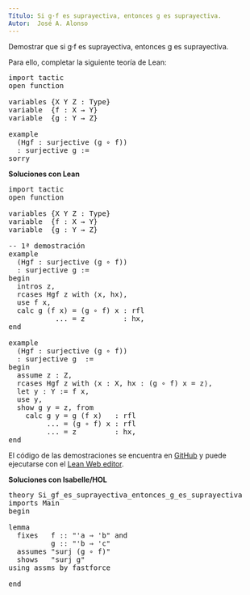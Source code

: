 ```yaml
---
Título: Si g·f es suprayectiva, entonces g es suprayectiva.
Autor:  José A. Alonso
---
```


Demostrar que si g·f es suprayectiva, entonces g es suprayectiva.

Para ello, completar la siguiente teoría de Lean:
<pre lang="lean">
import tactic
open function

variables {X Y Z : Type}
variable  {f : X → Y}
variable  {g : Y → Z}

example
  (Hgf : surjective (g ∘ f))
  : surjective g :=
sorry
</pre>

<!--more-->

**Soluciones con Lean**

<pre lang="lean">
import tactic
open function

variables {X Y Z : Type}
variable  {f : X → Y}
variable  {g : Y → Z}

-- 1ª demostración
example
  (Hgf : surjective (g ∘ f))
  : surjective g :=
begin
  intros z,
  rcases Hgf z with ⟨x, hx⟩,
  use f x,
  calc g (f x) = (g ∘ f) x : rfl
           ... = z         : hx,
end

example
  (Hgf : surjective (g ∘ f))
  : surjective g  := 
begin
  assume z : Z,
  rcases Hgf z with ⟨x : X, hx : (g ∘ f) x = z⟩,
  let y : Y := f x,
  use y,
  show g y = z, from
    calc g y = g (f x)   : rfl
         ... = (g ∘ f) x : rfl
         ... = z         : hx,
end  
</pre>

El código de las demostraciones se encuentra en [GitHub](https://github.com/jaalonso/Calculemus/blob/main/src/Si_gf_es_suprayectiva_entonces_g_es_suprayectiva.lean) y puede ejecutarse con el [Lean Web editor](https://leanprover-community.github.io/lean-web-editor/#url=https://raw.githubusercontent.com/jaalonso/Calculemus/main/src/Si_gf_es_suprayectiva_entonces_g_es_suprayectiva.lean).



**Soluciones con Isabelle/HOL**

<pre lang="isar">
theory Si_gf_es_suprayectiva_entonces_g_es_suprayectiva
imports Main
begin 

lemma
  fixes   f :: "'a ⇒ 'b" and 
          g :: "'b ⇒ 'c"
  assumes "surj (g ∘ f)"
  shows   "surj g"
using assms by fastforce

end
</pre>
